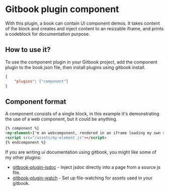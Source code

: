 # Gitbook plugin component

With this plugin, a book can contain UI component demos. It takes content of the block and creates and inject content to an resizable iframe, and prints a codeblock for documentation purpose.

## How to use it?

To use the component plugin in your Gitbook project, add the component plugin to the book.json file, then install plugins using gitbook install.

```json
{
    "plugins": ["component"]
}
```

## Component format

A component consists of a single block, in this example it's demonstrating the use of a web component, but it could be anything.

```html
{% component %}
<my-element>I'm an webcomponent, rendered in an iframe loading my own script.</my-element>
<script src="/assets/my-element.js"></script>
{% endcomponent %}
```

If you are writing ui documentation using gitbook, you might like some of my other plugins:

* [gitbook-plugin-jsdoc](https://plugins.gitbook.com/plugin/jsdoc) - Inject jsdoc directly into a page from a source js file.
* [gitbook-plugin-watch](https://plugins.gitbook.com/plugin/watch) - Set up file-watching for assets used in your gitbook.